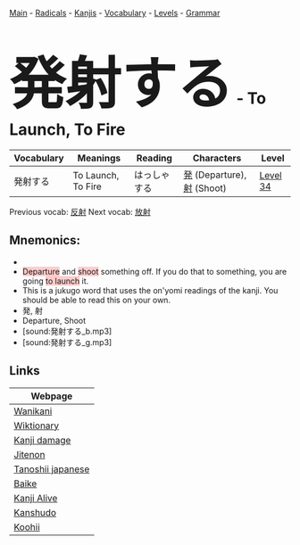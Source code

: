 <style> bigfont {font-size: 100px}</style>
[Main](../README.md) -
[Radicals](../radicals.md) -
[Kanjis](../kanjis.md) -
[Vocabulary](../vocabulary.md) -
[Levels](../levels.md) -
[Grammar](../grammar.md)
# <bigfont> 発射する</bigfont> - To Launch, To Fire 

| Vocabulary | Meanings | Reading | Characters | Level |
| --- | --- | --- | --- | --- |
| 発射する | To Launch, To Fire | はっしゃする |  [発](../kanjis/発.md) (Departure), [射](../kanjis/射.md) (Shoot) | [Level 34](../levels/wk_level34.md) |

Previous vocab: [反射](反射.md) Next vocab: [放射](放射.md) 

## Mnemonics:

* 
* <span style="background-color:#ffcccb"> Departure</span> and <span style="background-color:#ffcccb"> shoot</span> something off. If you do that to something, you are going <span style="background-color:#ffcccb"> to launch</span> it.
* This is a jukugo word that uses the on'yomi readings of the kanji. You should be able to read this on your own.
* 発, 射
* Departure, Shoot
* [sound:発射する_b.mp3]
* [sound:発射する_g.mp3]


## Links 

| Webpage |
| --- |
| [Wanikani          ](https://www.wanikani.com/kanji/発射する) |
| [Wiktionary        ](https://en.wiktionary.org/wiki/発射する) |
| [Kanji damage      ](http://www.kanjidamage.com/kanji/search?utf8=✓&q=発射する) |
| [Jitenon           ](https://jitenon.com/kanji/発射する) |
| [Tanoshii japanese ](https://www.tanoshiijapanese.com/dictionary/kanji.cfm?k=発射する) |
| [Baike             ](https://baike.baidu.com/item/発射する) |
| [Kanji Alive       ](https://app.kanjialive.com/発射する) |
| [Kanshudo          ](https://www.kanshudo.com/searchmn?q=発射する) |
| [Koohii            ](https://kanji.koohii.com/study/kanji/発射する) |
